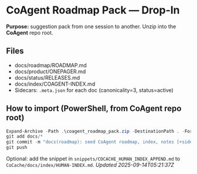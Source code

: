 # CoAgent Roadmap Pack — Drop-In
**Purpose:** suggestion pack from one session to another. Unzip into the **CoAgent** repo root.

## Files
- docs/roadmap/ROADMAP.md
- docs/product/ONEPAGER.md
- docs/status/RELEASES.md
- docs/index/COAGENT-INDEX.md
- Sidecars: `.meta.json` for each doc (canonicality=3, status=active)

## How to import (PowerShell, from CoAgent repo root)
```powershell
Expand-Archive -Path .\coagent_roadmap_pack.zip -DestinationPath . -Force
git add docs/*
git commit -m "docs(roadmap): seed CoAgent roadmap, index, notes [+sidecars]"
git push
```
Optional: add the snippet in `snippets/COCACHE_HUMAN_INDEX_APPEND.md` to `CoCache/docs/index/HUMAN-INDEX.md`.
_Updated 2025-09-14T05:21:37Z_

